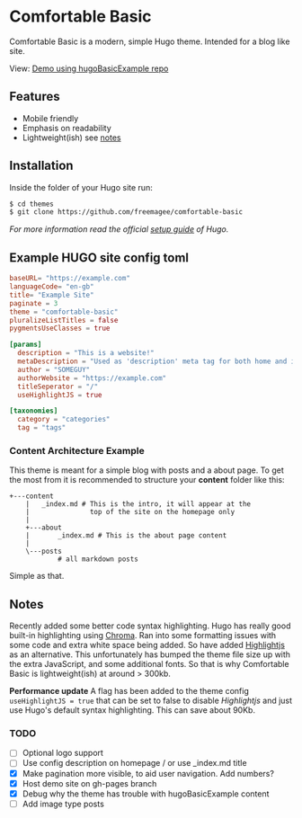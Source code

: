 # Comfortable Basic

Comfortable Basic is a modern, simple Hugo theme. Intended for a blog like site.

View: [Demo using hugoBasicExample repo](https://freemagee.github.io/comfortable-basic/)

## Features

- Mobile friendly
- Emphasis on readability
- Lightweight(ish) see [notes](#notes)

## Installation

Inside the folder of your Hugo site run:

```bash
$ cd themes
$ git clone https://github.com/freemagee/comfortable-basic
```

*For more information read the official [setup guide](https://gohugo.io/overview/installing/) of Hugo.*

## Example HUGO site config toml

```toml
baseURL= "https://example.com"
languageCode= "en-gb"
title= "Example Site"
paginate = 3
theme = "comfortable-basic"
pluralizeListTitles = false
pygmentsUseClasses = true

[params]
  description = "This is a website!"
  metaDescription = "Used as 'description' meta tag for both home and index pages. If not set, 'description' will be used instead"
  author = "SOMEGUY"
  authorWebsite = "https://example.com"
  titleSeperator = "/"
  useHighlightJS = true

[taxonomies]
  category = "categories"
  tag = "tags"
```

### Content Architecture Example

This theme is meant for a simple blog with posts and a about page. To get the most from it is recommended to structure your **content** folder like this:

```
+---content
    |   _index.md # This is the intro, it will appear at the
    |               top of the site on the homepage only
    |
    +---about
    |       _index.md # This is the about page content
    |
    \---posts
            # all markdown posts
```

Simple as that.

## Notes

Recently added some better code syntax highlighting. Hugo has really good built-in highlighting using [Chroma](https://gohugo.io/content-management/syntax-highlighting/). Ran into some formatting issues with some code and extra white space being added. So have added [Highlightjs](https://highlightjs.org/) as an alternative. This unfortunately has bumped the theme file size up with the extra JavaScript, and some additional fonts. So that is why Comfortable Basic is lightweight(ish) at around > 300kb.

**Performance update**
A flag has been added to the theme config `useHighlightJS = true` that can be set to false to disable *Highlightjs* and just use Hugo's default syntax highlighting. This can save about 90Kb.

### TODO

- [ ] Optional logo support
- [ ] Use config description on homepage / or use _index.md title
- [x] Make pagination more visible, to aid user navigation. Add numbers?
- [x] Host demo site on gh-pages branch
- [x] Debug why the theme has trouble with hugoBasicExample content
- [ ] Add image type posts
